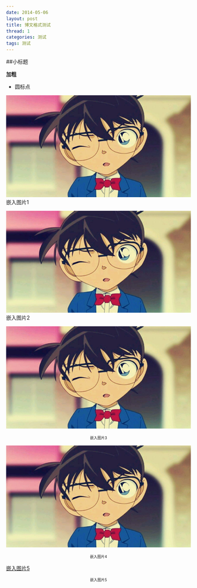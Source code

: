 ```yaml
---
date: 2014-05-06
layout: post
title: 博文格式测试
thread: 1
categories: 测试
tags: 测试
---
```

##小标题

**加粗**

* 圆标点

![](/assets/2014-04-11-OneHundredDays.jpg) 嵌入图片1

![](/assets/2014-04-11-OneHundredDays.jpg "柯南") 嵌入图片2


![](/assets/2014-04-11-OneHundredDays.jpg "柯南") <center style="font-size:10px">嵌入图片3</center>

![嵌入图片4](/assets/2014-04-11-OneHundredDays.jpg "柯南") <center style="font-size:10px">嵌入图片4</center>

[嵌入图片5](/assets/2014-04-11-OneHundredDays.jpg "柯南") <center style="font-size:10px">嵌入图片5</center>


